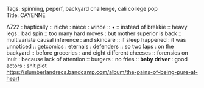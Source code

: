 Tags: spinning, peperf, backyard challenge, cali college pop  
Title: CAYENNE
  
∆722 : haptically :: niche : niece : wince :: • :: instead of brekkie :: heavy legs : bad spin :: too many hard moves : but mother superior is back :: multivariate causal inference : and skincare :: if sleep happened : it was unnoticed :: getcomics : eternals : defenders :: so two laps : on the backyard :: before groceries : and eight different cheeses :: forensics on inuit : because lack of attention :: burgers : no fries :: **baby driver** : good actors : shit plot  
<https://slumberlandrecs.bandcamp.com/album/the-pains-of-being-pure-at-heart>  